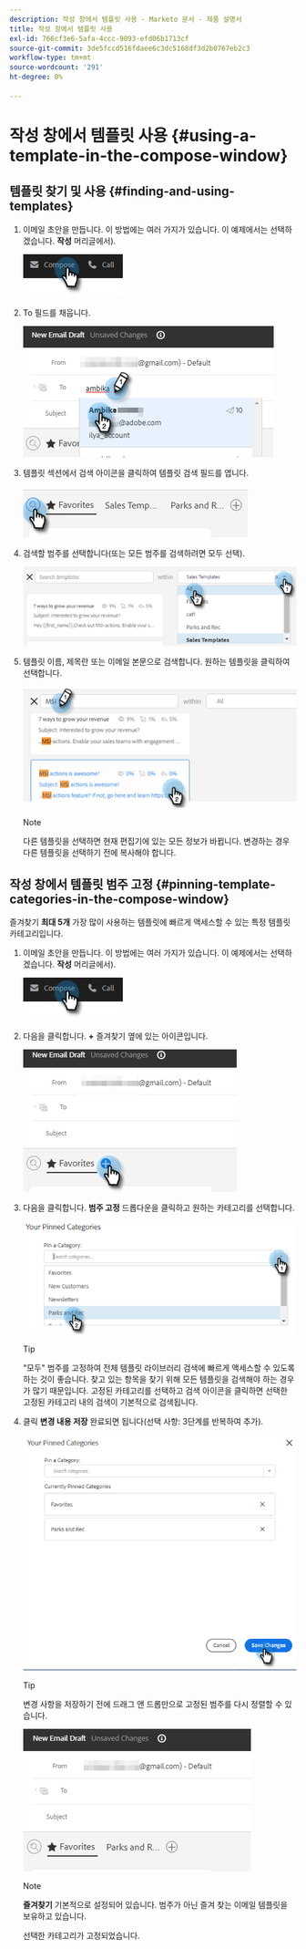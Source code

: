 ```yaml
---
description: 작성 창에서 템플릿 사용 - Marketo 문서 - 제품 설명서
title: 작성 창에서 템플릿 사용
exl-id: 766cf3e6-5afa-4ccc-9093-efd06b1713cf
source-git-commit: 3de5fccd516fdaee6c3dc5168df3d2b0767eb2c3
workflow-type: tm+mt
source-wordcount: '291'
ht-degree: 0%

---
```


# 작성 창에서 템플릿 사용 {#using-a-template-in-the-compose-window}

## 템플릿 찾기 및 사용 {#finding-and-using-templates}

1. 이메일 초안을 만듭니다. 이 방법에는 여러 가지가 있습니다. 이 예제에서는 선택하겠습니다. **작성** 머리글에서).

   ![](assets/using-a-template-in-the-compose-window-1.png)

1. To 필드를 채웁니다.

   ![](assets/using-a-template-in-the-compose-window-2.png)

1. 템플릿 섹션에서 검색 아이콘을 클릭하여 템플릿 검색 필드를 엽니다.

   ![](assets/using-a-template-in-the-compose-window-3.png)

1. 검색할 범주를 선택합니다(또는 모든 범주를 검색하려면 모두 선택).

   ![](assets/using-a-template-in-the-compose-window-4.png)

1. 템플릿 이름, 제목란 또는 이메일 본문으로 검색합니다. 원하는 템플릿을 클릭하여 선택합니다.

   ![](assets/using-a-template-in-the-compose-window-5.png)

   >[!NOTE]
   >
   >다른 템플릿을 선택하면 현재 편집기에 있는 모든 정보가 바뀝니다. 변경하는 경우 다른 템플릿을 선택하기 전에 복사해야 합니다.

## 작성 창에서 템플릿 범주 고정 {#pinning-template-categories-in-the-compose-window}

즐겨찾기 **최대 5개** 가장 많이 사용하는 템플릿에 빠르게 액세스할 수 있는 특정 템플릿 카테고리입니다.

1. 이메일 초안을 만듭니다. 이 방법에는 여러 가지가 있습니다. 이 예제에서는 선택하겠습니다. **작성** 머리글에서).

   ![](assets/using-a-template-in-the-compose-window-6.png)

1. 다음을 클릭합니다. **+** 즐겨찾기 옆에 있는 아이콘입니다.

   ![](assets/using-a-template-in-the-compose-window-7.png)

1. 다음을 클릭합니다. **범주 고정** 드롭다운을 클릭하고 원하는 카테고리를 선택합니다.

   ![](assets/using-a-template-in-the-compose-window-8.png)

   >[!TIP]
   >
   >&quot;모두&quot; 범주를 고정하여 전체 템플릿 라이브러리 검색에 빠르게 액세스할 수 있도록 하는 것이 좋습니다. 찾고 있는 항목을 찾기 위해 모든 템플릿을 검색해야 하는 경우가 많기 때문입니다. 고정된 카테고리를 선택하고 검색 아이콘을 클릭하면 선택한 고정된 카테고리 내의 검색이 기본적으로 검색됩니다.

1. 클릭 **변경 내용 저장** 완료되면 됩니다(선택 사항: 3단계를 반복하여 추가).

   ![](assets/using-a-template-in-the-compose-window-9.png)

   >[!TIP]
   >
   >변경 사항을 저장하기 전에 드래그 앤 드롭만으로 고정된 범주를 다시 정렬할 수 있습니다.

   ![](assets/using-a-template-in-the-compose-window-10.png)

   >[!NOTE]
   >
   >**즐겨찾기** 기본적으로 설정되어 있습니다. 범주가 아닌 즐겨 찾는 이메일 템플릿을 보유하고 있습니다.

   선택한 카테고리가 고정되었습니다.
